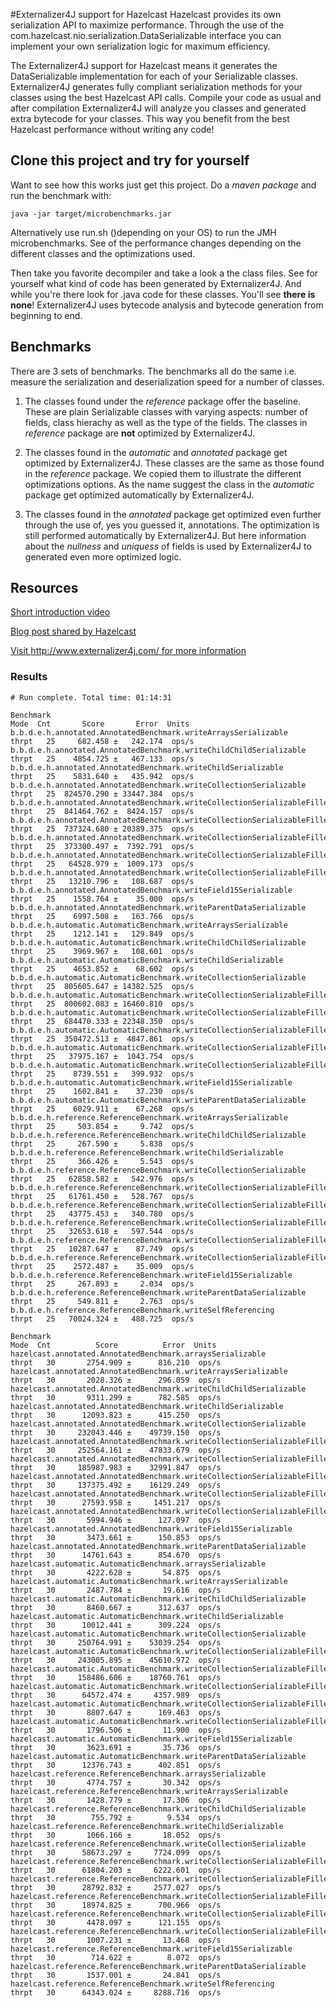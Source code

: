 #Externalizer4J support for Hazelcast
Hazelcast provides its own serialization API to maximize performance. Through the use of 
the com.hazelcast.nio.serialization.DataSerializable interface you can
implement your own serialization logic for maximum efficiency.
  
The Externalizer4J support for Hazelcast means it generates the DataSerializable implementation 
for each of your Serializable classes. 
Externalizer4J generates fully compliant serialization methods 
for your classes using the best Hazelcast API calls. Compile your code as usual and after compilation 
Externalizer4J will analyze you classes and generated extra bytecode for your classes. This 
way you benefit from the best Hazelcast performance without writing any code! 
 
## Clone this project and try for yourself

Want to see how this works just get this project. Do a *maven package* and run the benchmark with:

`java -jar target/microbenchmarks.jar` 
 
Alternatively use run.sh ()depending on your OS) 
to run the JMH microbenchmarks. See of the performance changes depending on the different classes and 
the optimizations used.

Then take you favorite decompiler and take a look a the class files. See for yourself what kind of
code has been generated by Externalizer4J. And while you're there look for .java code for these 
classes. You'll see __there is none__! Externalizer4J uses bytecode analysis and bytecode 
generation from beginning to end.

## Benchmarks
There are 3 sets of benchmarks. The benchmarks all do the same i.e. measure the serialization and
deserialization speed for a number of classes. 

1. The classes found under the *reference* package offer 
the baseline. These are plain Serializable classes with varying aspects: number of fields, 
class hierachy as well as the type of the fields. The classes in *reference* package are __not__ 
optimized by Externalizer4J.

2. The classes found in the *automatic* and *annotated* package get optimized by Externalizer4J. These 
classes are the same as those found in the *reference* package. We copied them to illustrate the 
different optimizations options. As the name suggest the class in the *automatic* package get optimized 
automatically by Externalizer4J.

3. The classes found in the *annotated* package get optimized even further through the use of, 
yes you guessed it, annotations. The optimization is still performed automatically by 
Externalizer4J. But here information about the *nullness* and *uniquess* of fields is used by
Externalizer4J to generated even more optimized logic.

## Resources

[Short introduction video](https://www.youtube.com/watch?v=qlo_FGLagPg)

[Blog post shared by Hazelcast](https://blog.hazelcast.com/hazelcast-serialization-performance/)

[Visit http://www.externalizer4j.com/ for more information](http://www.externalizer4j.com/)

### Results

```
# Run complete. Total time: 01:14:31

Benchmark                                                                     Mode  Cnt       Score       Error  Units
b.b.d.e.h.annotated.AnnotatedBenchmark.writeArraysSerializable               thrpt   25     682.458 ±   242.174  ops/s
b.b.d.e.h.annotated.AnnotatedBenchmark.writeChildChildSerializable           thrpt   25    4854.725 ±   467.133  ops/s
b.b.d.e.h.annotated.AnnotatedBenchmark.writeChildSerializable                thrpt   25    5831.640 ±   435.942  ops/s
b.b.d.e.h.annotated.AnnotatedBenchmark.writeCollectionSerializable           thrpt   25  824570.290 ± 33447.384  ops/s
b.b.d.e.h.annotated.AnnotatedBenchmark.writeCollectionSerializableFilled     thrpt   25  841464.762 ±  8424.157  ops/s
b.b.d.e.h.annotated.AnnotatedBenchmark.writeCollectionSerializableFilled1    thrpt   25  737324.680 ± 20389.375  ops/s
b.b.d.e.h.annotated.AnnotatedBenchmark.writeCollectionSerializableFilled10   thrpt   25  373300.497 ±  7392.791  ops/s
b.b.d.e.h.annotated.AnnotatedBenchmark.writeCollectionSerializableFilled100  thrpt   25   64528.979 ±  1009.173  ops/s
b.b.d.e.h.annotated.AnnotatedBenchmark.writeCollectionSerializableFilled500  thrpt   25   13210.796 ±   108.687  ops/s
b.b.d.e.h.annotated.AnnotatedBenchmark.writeField15Serializable              thrpt   25    1558.764 ±    35.000  ops/s
b.b.d.e.h.annotated.AnnotatedBenchmark.writeParentDataSerializable           thrpt   25    6997.508 ±   163.766  ops/s
b.b.d.e.h.automatic.AutomaticBenchmark.writeArraysSerializable               thrpt   25    1212.141 ±   129.849  ops/s
b.b.d.e.h.automatic.AutomaticBenchmark.writeChildChildSerializable           thrpt   25    3969.967 ±   108.601  ops/s
b.b.d.e.h.automatic.AutomaticBenchmark.writeChildSerializable                thrpt   25    4653.852 ±    68.602  ops/s
b.b.d.e.h.automatic.AutomaticBenchmark.writeCollectionSerializable           thrpt   25  805605.647 ± 14382.525  ops/s
b.b.d.e.h.automatic.AutomaticBenchmark.writeCollectionSerializableFilled     thrpt   25  800602.083 ± 16460.810  ops/s
b.b.d.e.h.automatic.AutomaticBenchmark.writeCollectionSerializableFilled1    thrpt   25  684470.333 ± 22348.350  ops/s
b.b.d.e.h.automatic.AutomaticBenchmark.writeCollectionSerializableFilled10   thrpt   25  350472.513 ±  4847.861  ops/s
b.b.d.e.h.automatic.AutomaticBenchmark.writeCollectionSerializableFilled100  thrpt   25   37975.167 ±  1043.754  ops/s
b.b.d.e.h.automatic.AutomaticBenchmark.writeCollectionSerializableFilled500  thrpt   25    8739.551 ±   399.932  ops/s
b.b.d.e.h.automatic.AutomaticBenchmark.writeField15Serializable              thrpt   25    1602.841 ±    37.230  ops/s
b.b.d.e.h.automatic.AutomaticBenchmark.writeParentDataSerializable           thrpt   25    6029.911 ±    67.268  ops/s
b.b.d.e.h.reference.ReferenceBenchmark.writeArraysSerializable               thrpt   25     503.854 ±     9.742  ops/s
b.b.d.e.h.reference.ReferenceBenchmark.writeChildChildSerializable           thrpt   25     267.590 ±     5.838  ops/s
b.b.d.e.h.reference.ReferenceBenchmark.writeChildSerializable                thrpt   25     366.426 ±     5.543  ops/s
b.b.d.e.h.reference.ReferenceBenchmark.writeCollectionSerializable           thrpt   25   62858.582 ±   542.976  ops/s
b.b.d.e.h.reference.ReferenceBenchmark.writeCollectionSerializableFilled     thrpt   25   61761.450 ±   528.767  ops/s
b.b.d.e.h.reference.ReferenceBenchmark.writeCollectionSerializableFilled1    thrpt   25   43775.453 ±   340.780  ops/s
b.b.d.e.h.reference.ReferenceBenchmark.writeCollectionSerializableFilled10   thrpt   25   32653.618 ±   597.544  ops/s
b.b.d.e.h.reference.ReferenceBenchmark.writeCollectionSerializableFilled100  thrpt   25   10287.647 ±    87.749  ops/s
b.b.d.e.h.reference.ReferenceBenchmark.writeCollectionSerializableFilled500  thrpt   25    2572.487 ±    35.009  ops/s
b.b.d.e.h.reference.ReferenceBenchmark.writeField15Serializable              thrpt   25     267.893 ±     2.034  ops/s
b.b.d.e.h.reference.ReferenceBenchmark.writeParentDataSerializable           thrpt   25     549.811 ±     2.763  ops/s
b.b.d.e.h.reference.ReferenceBenchmark.writeSelfReferencing                  thrpt   25   70024.324 ±   488.725  ops/s

Benchmark                                                                     Mode  Cnt          Score          Error  Units
hazelcast.annotated.AnnotatedBenchmark.arraysSerializable                    thrpt   30       2754.909 ±      816.210  ops/s
hazelcast.annotated.AnnotatedBenchmark.writeArraysSerializable               thrpt   30       2028.326 ±      296.059  ops/s
hazelcast.annotated.AnnotatedBenchmark.writeChildChildSerializable           thrpt   30       9311.299 ±      782.585  ops/s
hazelcast.annotated.AnnotatedBenchmark.writeChildSerializable                thrpt   30      12093.823 ±      415.250  ops/s
hazelcast.annotated.AnnotatedBenchmark.writeCollectionSerializable           thrpt   30     232043.446 ±    49739.150  ops/s
hazelcast.annotated.AnnotatedBenchmark.writeCollectionSerializableFilled     thrpt   30     252564.161 ±    47833.679  ops/s
hazelcast.annotated.AnnotatedBenchmark.writeCollectionSerializableFilled1    thrpt   30     185987.983 ±    32991.847  ops/s
hazelcast.annotated.AnnotatedBenchmark.writeCollectionSerializableFilled10   thrpt   30     137375.492 ±    16129.249  ops/s
hazelcast.annotated.AnnotatedBenchmark.writeCollectionSerializableFilled100  thrpt   30      27593.958 ±     1451.217  ops/s
hazelcast.annotated.AnnotatedBenchmark.writeCollectionSerializableFilled500  thrpt   30       5994.946 ±      127.097  ops/s
hazelcast.annotated.AnnotatedBenchmark.writeField15Serializable              thrpt   30       3473.661 ±      150.853  ops/s
hazelcast.annotated.AnnotatedBenchmark.writeParentDataSerializable           thrpt   30      14761.643 ±      854.670  ops/s
hazelcast.automatic.AutomaticBenchmark.arraysSerializable                    thrpt   30       4222.628 ±       54.875  ops/s
hazelcast.automatic.AutomaticBenchmark.writeArraysSerializable               thrpt   30       2487.784 ±       19.616  ops/s
hazelcast.automatic.AutomaticBenchmark.writeChildChildSerializable           thrpt   30       8460.667 ±      312.637  ops/s
hazelcast.automatic.AutomaticBenchmark.writeChildSerializable                thrpt   30      10012.441 ±      309.224  ops/s
hazelcast.automatic.AutomaticBenchmark.writeCollectionSerializable           thrpt   30     250764.991 ±    53039.254  ops/s
hazelcast.automatic.AutomaticBenchmark.writeCollectionSerializableFilled     thrpt   30     243005.895 ±    45610.972  ops/s
hazelcast.automatic.AutomaticBenchmark.writeCollectionSerializableFilled1    thrpt   30     158486.606 ±    18760.761  ops/s
hazelcast.automatic.AutomaticBenchmark.writeCollectionSerializableFilled10   thrpt   30      64572.474 ±     4357.989  ops/s
hazelcast.automatic.AutomaticBenchmark.writeCollectionSerializableFilled100  thrpt   30       8807.647 ±      169.463  ops/s
hazelcast.automatic.AutomaticBenchmark.writeCollectionSerializableFilled500  thrpt   30       1796.506 ±       11.900  ops/s
hazelcast.automatic.AutomaticBenchmark.writeField15Serializable              thrpt   30       3623.691 ±       35.736  ops/s
hazelcast.automatic.AutomaticBenchmark.writeParentDataSerializable           thrpt   30      12376.743 ±      402.851  ops/s
hazelcast.reference.ReferenceBenchmark.arraysSerializable                    thrpt   30       4774.757 ±       30.342  ops/s
hazelcast.reference.ReferenceBenchmark.writeArraysSerializable               thrpt   30       1428.779 ±       17.306  ops/s
hazelcast.reference.ReferenceBenchmark.writeChildChildSerializable           thrpt   30        755.792 ±        9.534  ops/s
hazelcast.reference.ReferenceBenchmark.writeChildSerializable                thrpt   30       1066.166 ±       18.052  ops/s
hazelcast.reference.ReferenceBenchmark.writeCollectionSerializable           thrpt   30      58673.297 ±     7724.099  ops/s
hazelcast.reference.ReferenceBenchmark.writeCollectionSerializableFilled     thrpt   30      61804.203 ±     6222.601  ops/s
hazelcast.reference.ReferenceBenchmark.writeCollectionSerializableFilled1    thrpt   30      28792.832 ±     2577.027  ops/s
hazelcast.reference.ReferenceBenchmark.writeCollectionSerializableFilled10   thrpt   30      18974.825 ±      700.966  ops/s
hazelcast.reference.ReferenceBenchmark.writeCollectionSerializableFilled100  thrpt   30       4478.097 ±      121.155  ops/s
hazelcast.reference.ReferenceBenchmark.writeCollectionSerializableFilled500  thrpt   30       1007.231 ±       13.468  ops/s
hazelcast.reference.ReferenceBenchmark.writeField15Serializable              thrpt   30        714.622 ±        8.072  ops/s
hazelcast.reference.ReferenceBenchmark.writeParentDataSerializable           thrpt   30       1537.001 ±       24.841  ops/s
hazelcast.reference.ReferenceBenchmark.writeSelfReferencing                  thrpt   30      64343.024 ±     8288.716  ops/s

```
